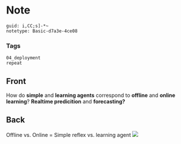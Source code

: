 # Note
```
guid: i,CC;s]-*~
notetype: Basic-d7a3e-4ce08
```

### Tags
```
04_deployment
repeat
```

## Front
How do <b>simple</b> and <b>learning agents</b> correspond to
<b>offline</b> and <b>online learning</b>? <b>Realtime
predicition</b> and <b>forecasting?</b>

## Back
Offline vs. Online = Simple reflex vs. learning agent <img src="paste-29737808a6c09ae2456d44ef715b0787ce836529.jpg">
